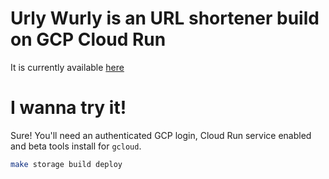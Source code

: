 # Urly Wurly is an URL shortener build on GCP Cloud Run

It is currently available [here](https://urly-wurly-p53dlhmcna-uc.a.run.app)

# I wanna try it!

Sure! You'll need an authenticated GCP login, Cloud Run service enabled and beta tools install for `gcloud`.

```bash
make storage build deploy
```

